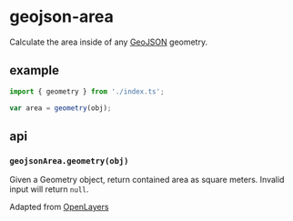 # geojson-area

Calculate the area inside of any [GeoJSON](http://geojson.org/) geometry.


## example

```js
import { geometry } from './index.ts';

var area = geometry(obj);
```

## api

### `geojsonArea.geometry(obj)`

Given a Geometry object, return contained
area as square meters. Invalid input will return `null`.

Adapted from [OpenLayers](http://openlayers.org/)

